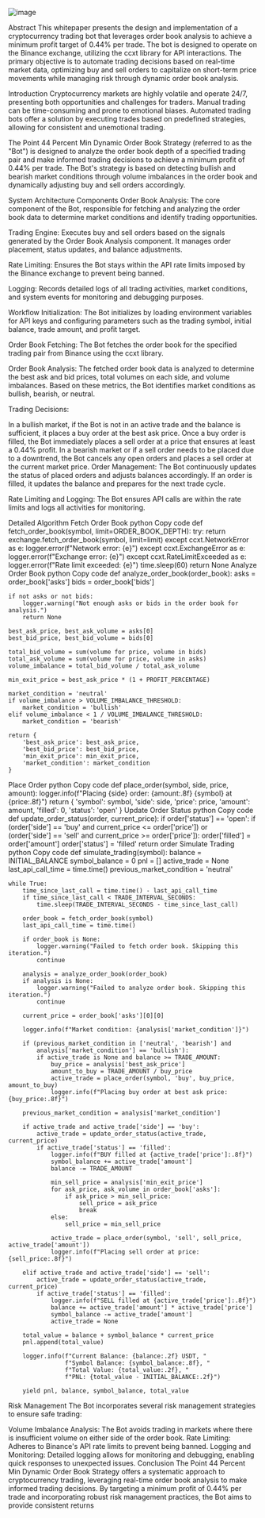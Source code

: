 
![image](https://github.com/PahtrikProper/ORDER-BOOK-STRATEGY---1000SATS-USDT---BINANCE/assets/131755829/10bf669f-4bef-4d64-b8e4-2a3e78b7b319)


Abstract
This whitepaper presents the design and implementation of a cryptocurrency trading bot that leverages order book analysis to achieve a minimum profit target of 0.44% per trade. The bot is designed to operate on the Binance exchange, utilizing the ccxt library for API interactions. The primary objective is to automate trading decisions based on real-time market data, optimizing buy and sell orders to capitalize on short-term price movements while managing risk through dynamic order book analysis.

Introduction
Cryptocurrency markets are highly volatile and operate 24/7, presenting both opportunities and challenges for traders. Manual trading can be time-consuming and prone to emotional biases. Automated trading bots offer a solution by executing trades based on predefined strategies, allowing for consistent and unemotional trading.

The Point 44 Percent Min Dynamic Order Book Strategy (referred to as the "Bot") is designed to analyze the order book depth of a specified trading pair and make informed trading decisions to achieve a minimum profit of 0.44% per trade. The Bot's strategy is based on detecting bullish and bearish market conditions through volume imbalances in the order book and dynamically adjusting buy and sell orders accordingly.

System Architecture
Components
Order Book Analysis: The core component of the Bot, responsible for fetching and analyzing the order book data to determine market conditions and identify trading opportunities.

Trading Engine: Executes buy and sell orders based on the signals generated by the Order Book Analysis component. It manages order placement, status updates, and balance adjustments.

Rate Limiting: Ensures the Bot stays within the API rate limits imposed by the Binance exchange to prevent being banned.

Logging: Records detailed logs of all trading activities, market conditions, and system events for monitoring and debugging purposes.

Workflow
Initialization: The Bot initializes by loading environment variables for API keys and configuring parameters such as the trading symbol, initial balance, trade amount, and profit target.

Order Book Fetching: The Bot fetches the order book for the specified trading pair from Binance using the ccxt library.

Order Book Analysis: The fetched order book data is analyzed to determine the best ask and bid prices, total volumes on each side, and volume imbalances. Based on these metrics, the Bot identifies market conditions as bullish, bearish, or neutral.

Trading Decisions:

In a bullish market, if the Bot is not in an active trade and the balance is sufficient, it places a buy order at the best ask price.
Once a buy order is filled, the Bot immediately places a sell order at a price that ensures at least a 0.44% profit.
In a bearish market or if a sell order needs to be placed due to a downtrend, the Bot cancels any open orders and places a sell order at the current market price.
Order Management: The Bot continuously updates the status of placed orders and adjusts balances accordingly. If an order is filled, it updates the balance and prepares for the next trade cycle.

Rate Limiting and Logging: The Bot ensures API calls are within the rate limits and logs all activities for monitoring.

Detailed Algorithm
Fetch Order Book
python
Copy code
def fetch_order_book(symbol, limit=ORDER_BOOK_DEPTH):
    try:
        return exchange.fetch_order_book(symbol, limit=limit)
    except ccxt.NetworkError as e:
        logger.error(f"Network error: {e}")
    except ccxt.ExchangeError as e:
        logger.error(f"Exchange error: {e}")
    except ccxt.RateLimitExceeded as e:
        logger.error(f"Rate limit exceeded: {e}")
        time.sleep(60)
    return None
Analyze Order Book
python
Copy code
def analyze_order_book(order_book):
    asks = order_book['asks']
    bids = order_book['bids']
    
    if not asks or not bids:
        logger.warning("Not enough asks or bids in the order book for analysis.")
        return None
    
    best_ask_price, best_ask_volume = asks[0]
    best_bid_price, best_bid_volume = bids[0]
    
    total_bid_volume = sum(volume for price, volume in bids)
    total_ask_volume = sum(volume for price, volume in asks)
    volume_imbalance = total_bid_volume / total_ask_volume

    min_exit_price = best_ask_price * (1 + PROFIT_PERCENTAGE)
    
    market_condition = 'neutral'
    if volume_imbalance > VOLUME_IMBALANCE_THRESHOLD:
        market_condition = 'bullish'
    elif volume_imbalance < 1 / VOLUME_IMBALANCE_THRESHOLD:
        market_condition = 'bearish'
    
    return {
        'best_ask_price': best_ask_price,
        'best_bid_price': best_bid_price,
        'min_exit_price': min_exit_price,
        'market_condition': market_condition
    }
Place Order
python
Copy code
def place_order(symbol, side, price, amount):
    logger.info(f"Placing {side} order: {amount:.8f} {symbol} at {price:.8f}")
    return {
        'symbol': symbol,
        'side': side,
        'price': price,
        'amount': amount,
        'filled': 0,
        'status': 'open'
    }
Update Order Status
python
Copy code
def update_order_status(order, current_price):
    if order['status'] == 'open':
        if (order['side'] == 'buy' and current_price <= order['price']) or \
           (order['side'] == 'sell' and current_price >= order['price']):
            order['filled'] = order['amount']
            order['status'] = 'filled'
    return order
Simulate Trading
python
Copy code
def simulate_trading(symbol):
    balance = INITIAL_BALANCE
    symbol_balance = 0
    pnl = []
    active_trade = None
    last_api_call_time = time.time()
    previous_market_condition = 'neutral'

    while True:
        time_since_last_call = time.time() - last_api_call_time
        if time_since_last_call < TRADE_INTERVAL_SECONDS:
            time.sleep(TRADE_INTERVAL_SECONDS - time_since_last_call)
        
        order_book = fetch_order_book(symbol)
        last_api_call_time = time.time()
        
        if order_book is None:
            logger.warning("Failed to fetch order book. Skipping this iteration.")
            continue

        analysis = analyze_order_book(order_book)
        if analysis is None:
            logger.warning("Failed to analyze order book. Skipping this iteration.")
            continue
        
        current_price = order_book['asks'][0][0]

        logger.info(f"Market condition: {analysis['market_condition']}")

        if (previous_market_condition in ['neutral', 'bearish'] and 
            analysis['market_condition'] == 'bullish'):
            if active_trade is None and balance >= TRADE_AMOUNT:
                buy_price = analysis['best_ask_price']
                amount_to_buy = TRADE_AMOUNT / buy_price
                active_trade = place_order(symbol, 'buy', buy_price, amount_to_buy)
                logger.info(f"Placing buy order at best ask price: {buy_price:.8f}")

        previous_market_condition = analysis['market_condition']

        if active_trade and active_trade['side'] == 'buy':
            active_trade = update_order_status(active_trade, current_price)
            if active_trade['status'] == 'filled':
                logger.info(f"BUY filled at {active_trade['price']:.8f}")
                symbol_balance += active_trade['amount']
                balance -= TRADE_AMOUNT
                
                min_sell_price = analysis['min_exit_price']
                for ask_price, ask_volume in order_book['asks']:
                    if ask_price > min_sell_price:
                        sell_price = ask_price
                        break
                else:
                    sell_price = min_sell_price

                active_trade = place_order(symbol, 'sell', sell_price, active_trade['amount'])
                logger.info(f"Placing sell order at price: {sell_price:.8f}")

        elif active_trade and active_trade['side'] == 'sell':
            active_trade = update_order_status(active_trade, current_price)
            if active_trade['status'] == 'filled':
                logger.info(f"SELL filled at {active_trade['price']:.8f}")
                balance += active_trade['amount'] * active_trade['price']
                symbol_balance -= active_trade['amount']
                active_trade = None

        total_value = balance + symbol_balance * current_price
        pnl.append(total_value)

        logger.info(f"Current Balance: {balance:.2f} USDT, "
                    f"Symbol Balance: {symbol_balance:.8f}, "
                    f"Total Value: {total_value:.2f}, "
                    f"PNL: {total_value - INITIAL_BALANCE:.2f}")

        yield pnl, balance, symbol_balance, total_value
Risk Management
The Bot incorporates several risk management strategies to ensure safe trading:

Volume Imbalance Analysis: The Bot avoids trading in markets where there is insufficient volume on either side of the order book.
Rate Limiting: Adheres to Binance's API rate limits to prevent being banned.
Logging and Monitoring: Detailed logging allows for monitoring and debugging, enabling quick responses to unexpected issues.
Conclusion
The Point 44 Percent Min Dynamic Order Book Strategy offers a systematic approach to cryptocurrency trading, leveraging real-time order book analysis to make informed trading decisions. By targeting a minimum profit of 0.44% per trade and incorporating robust risk management practices, the Bot aims to provide consistent returns
